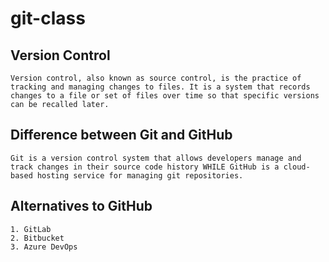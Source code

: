 # git-class
## Version Control
    Version control, also known as source control, is the practice of tracking and managing changes to files. It is a system that records changes to a file or set of files over time so that specific versions can be recalled later.

## Difference between Git and GitHub
    Git is a version control system that allows developers manage and track changes in their source code history WHILE GitHub is a cloud-based hosting service for managing git repositories.

## Alternatives to GitHub
    1. GitLab
    2. Bitbucket
    3. Azure DevOps
    